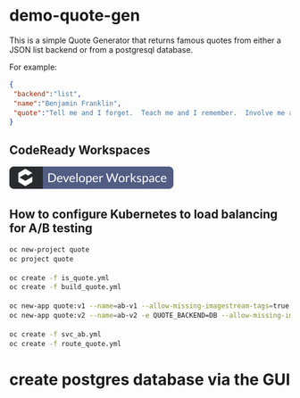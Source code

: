 # demo-quote-gen

This is a simple Quote Generator that returns famous quotes from either a JSON list backend or from a postgresql database. 

For example:

```json
{
 "backend":"list",
 "name":"Benjamin Franklin",
 "quote":"Tell me and I forget.  Teach me and I remember.  Involve me and I learn."
}
```


## CodeReady Workspaces

[![Contribute](images/factory-contribute.svg)](https://codeready-openshift-workspaces.apps-crc.testing/f?url=https://github.com/snowjet/demo-quote-gen)

## How to configure Kubernetes to load balancing for A/B testing

```bash
oc new-project quote
oc project quote

oc create -f is_quote.yml
oc create -f build_quote.yml

oc new-app quote:v1 --name=ab-v1 --allow-missing-imagestream-tags=true
oc new-app quote:v2 --name=ab-v2 -e QUOTE_BACKEND=DB --allow-missing-imagestream-tags=true

oc create -f svc_ab.yml
oc create -f route_quote.yml
```

# create postgres database via the GUI


